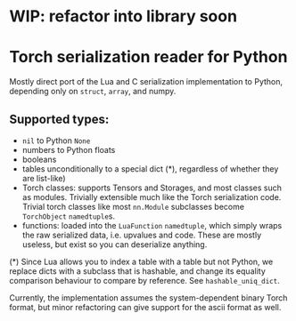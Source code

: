 # WIP: refactor into library soon
# Torch serialization reader for Python

Mostly direct port of the Lua and C serialization implementation to 
Python, depending only on `struct`, `array`, and numpy.

## Supported types:
* `nil` to Python `None`
* numbers to Python floats
* booleans
* tables unconditionally to a special dict (*), regardless of whether they 
  are list-like)
* Torch classes: supports Tensors and Storages, and most classes such as 
  modules. Trivially extensible much like the Torch serialization code.
  Trivial torch classes like most `nn.Module` subclasses become `TorchObject`
  `namedtuple`s.
* functions: loaded into the `LuaFunction` `namedtuple`,
  which simply wraps the raw serialized data, i.e. upvalues and code.
  These are mostly useless, but exist so you can deserialize anything.

(*) Since Lua allows you to index a table with a table but not Python, we 
    replace dicts with a subclass that is hashable, and change its
    equality comparison behaviour to compare by reference.
    See `hashable_uniq_dict`.

Currently, the implementation assumes the system-dependent binary Torch 
format, but minor refactoring can give support for the ascii format as well.

